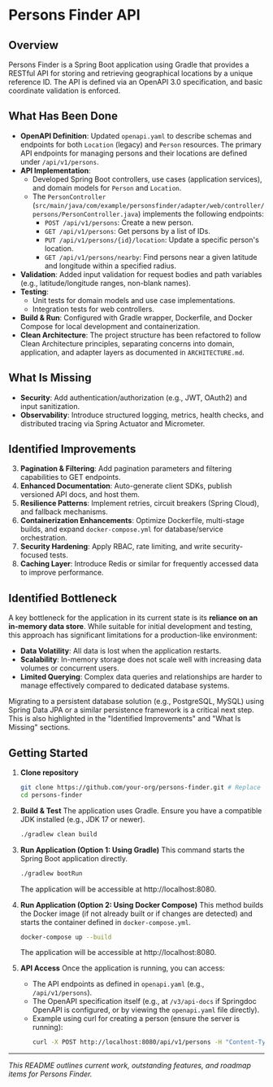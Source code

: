 # Persons Finder API

## Overview

Persons Finder is a Spring Boot application using Gradle that provides a RESTful API for storing and retrieving geographical locations by a unique reference ID. The API is defined via an OpenAPI 3.0 specification, and basic coordinate validation is enforced.

## What Has Been Done

- **OpenAPI Definition**: Updated `openapi.yaml` to describe schemas and endpoints for both `Location` (legacy) and `Person` resources. The primary API endpoints for managing persons and their locations are defined under `/api/v1/persons`.
- **API Implementation**:
  - Developed Spring Boot controllers, use cases (application services), and domain models for `Person` and `Location`.
  - The `PersonController` (`src/main/java/com/example/personsfinder/adapter/web/controller/persons/PersonController.java`) implements the following endpoints:
    - `POST /api/v1/persons`: Create a new person.
    - `GET /api/v1/persons`: Get persons by a list of IDs.
    - `PUT /api/v1/persons/{id}/location`: Update a specific person's location.
    - `GET /api/v1/persons/nearby`: Find persons near a given latitude and longitude within a specified radius.
- **Validation**: Added input validation for request bodies and path variables (e.g., latitude/longitude ranges, non-blank names).
- **Testing**:
  - Unit tests for domain models and use case implementations.
  - Integration tests for web controllers.
- **Build & Run**: Configured with Gradle wrapper, Dockerfile, and Docker Compose for local development and containerization.
- **Clean Architecture**: The project structure has been refactored to follow Clean Architecture principles, separating concerns into domain, application, and adapter layers as documented in `ARCHITECTURE.md`.

## What Is Missing

- **Security**: Add authentication/authorization (e.g., JWT, OAuth2) and input sanitization.
- **Observability**: Introduce structured logging, metrics, health checks, and distributed tracing via Spring Actuator and Micrometer.

## Identified Improvements

3. **Pagination & Filtering**: Add pagination parameters and filtering capabilities to GET endpoints.
4. **Enhanced Documentation**: Auto-generate client SDKs, publish versioned API docs, and host them.
5. **Resilience Patterns**: Implement retries, circuit breakers (Spring Cloud), and fallback mechanisms.
6. **Containerization Enhancements**: Optimize Dockerfile, multi-stage builds, and expand `docker-compose.yml` for database/service orchestration.
7. **Security Hardening**: Apply RBAC, rate limiting, and write security-focused tests.
8. **Caching Layer**: Introduce Redis or similar for frequently accessed data to improve performance.

## Identified Bottleneck

A key bottleneck for the application in its current state is its **reliance on an in-memory data store**. While suitable for initial development and testing, this approach has significant limitations for a production-like environment:

- **Data Volatility**: All data is lost when the application restarts.
- **Scalability**: In-memory storage does not scale well with increasing data volumes or concurrent users.
- **Limited Querying**: Complex data queries and relationships are harder to manage effectively compared to dedicated database systems.

Migrating to a persistent database solution (e.g., PostgreSQL, MySQL) using Spring Data JPA or a similar persistence framework is a critical next step. This is also highlighted in the "Identified Improvements" and "What Is Missing" sections.

## Getting Started

1.  **Clone repository**
    ```bash
    git clone https://github.com/your-org/persons-finder.git # Replace with your actual repository URL if different
    cd persons-finder
    ```
2.  **Build & Test**
    The application uses Gradle. Ensure you have a compatible JDK installed (e.g., JDK 17 or newer).
    ```bash
    ./gradlew clean build
    ```
3.  **Run Application (Option 1: Using Gradle)**
    This command starts the Spring Boot application directly.

    ```bash
    ./gradlew bootRun
    ```

    The application will be accessible at http://localhost:8080.

4.  **Run Application (Option 2: Using Docker Compose)**
    This method builds the Docker image (if not already built or if changes are detected) and starts the container defined in `docker-compose.yml`.

    ```bash
    docker-compose up --build
    ```

    The application will be accessible at http://localhost:8080.

5.  **API Access**
    Once the application is running, you can access:
    - The API endpoints as defined in `openapi.yaml` (e.g., `/api/v1/persons`).
    - The OpenAPI specification itself (e.g., at `/v3/api-docs` if Springdoc OpenAPI is configured, or by viewing the `openapi.yaml` file directly).
    - Example using curl for creating a person (ensure the server is running):
      ```bash
      curl -X POST http://localhost:8080/api/v1/persons -H "Content-Type: application/json" -d '{"name": "John Doe"}'
      ```

---

_This README outlines current work, outstanding features, and roadmap items for Persons Finder._

